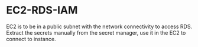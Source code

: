 # EC2-RDS-IAM
EC2 is to be in a public subnet with the network connectivity to access RDS. Extract the secrets manually from the secret manager, use it in the EC2 to connect to instance.
